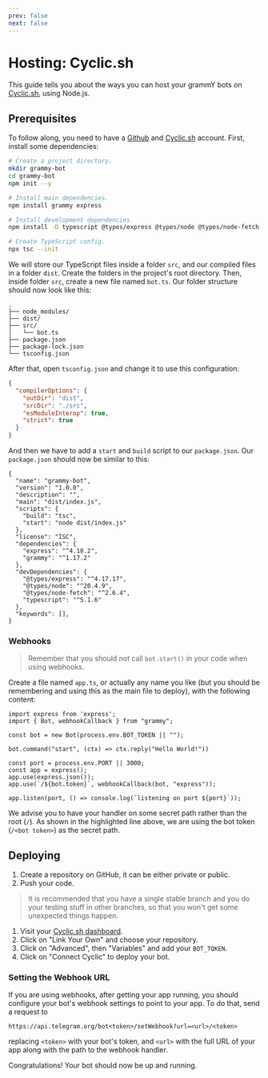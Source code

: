 ```yaml
---
prev: false
next: false
---
```


# Hosting: Cyclic.sh

This guide tells you about the ways you can host your grammY bots on [Cyclic.sh](https://cyclic.sh/), using Node.js.

## Prerequisites

To follow along, you need to have a [Github](https://github.com/) and [Cyclic.sh](https://cyclic.sh/) account.
First, install some dependencies:

```sh
# Create a project directory.
mkdir grammy-bot
cd grammy-bot
npm init --y

# Install main dependencies.
npm install grammy express

# Install development dependencies.
npm install -D typescript @types/express @types/node @types/node-fetch

# Create TypeScript config.
npx tsc --init
```

We will store our TypeScript files inside a folder `src`, and our compiled files in a folder `dist`.
Create the folders in the project's root directory.
Then, inside folder `src`, create a new file named `bot.ts`.
Our folder structure should now look like this:

```asciiart:no-line-numbers
.
├── node_modules/
├── dist/
├── src/
│   └── bot.ts
├── package.json
├── package-lock.json
└── tsconfig.json
```

After that, open `tsconfig.json` and change it to use this configuration:

```json
{
  "compilerOptions": {
    "outDir": "dist",
    "srcDir": "./src",
    "esModuleInterop": true,
    "strict": true
  }
}
```

And then we have to add a `start` and `build` script to our `package.json`.
Our `package.json` should now be similar to this:

```json{6}
{
  "name": "grammy-bot",
  "version": "1.0.0",
  "description": "",
  "main": "dist/index.js",
  "scripts": {
    "build": "tsc",
    "start": "node dist/index.js"
  },
  "license": "ISC",
  "dependencies": {
    "express": "^4.18.2",
    "grammy": "^1.17.2"
  },
  "devDependencies": {
    "@types/express": "^4.17.17",
    "@types/node": "^20.4.9",
    "@types/node-fetch": "^2.6.4",
    "typescript": "^5.1.6"
  },
  "keywords": [],
}
```

### Webhooks

> Remember that you should not call `bot.start()` in your code when using webhooks.

Create a file named `app.ts`, or actually any name you like (but you should be remembering and using this as the main file to deploy), with the following content:

```ts{10} [Node.js]
import express from 'express';
import { Bot, webhookCallback } from "grammy";

const bot = new Bot(process.env.BOT_TOKEN || "");

bot.command("start", (ctx) => ctx.reply("Hello World!"))

const port = process.env.PORT || 3000;
const app = express();
app.use(express.json());
app.use(`/${bot.token}`, webhookCallback(bot, "express"));

app.listen(port, () => console.log(`listening on port ${port}`));
```

We advise you to have your handler on some secret path rather than the root (`/`).
As shown in the highlighted line above, we are using the bot token (`/<bot token>`) as the secret path.

## Deploying

1. Create a repository on GitHub, it can be either private or public.
2. Push your code.

> It is recommended that you have a single stable branch and you do your testing stuff in other branches, so that you won't get some unexpected things happen.

1. Visit your [Cyclic.sh dashboard](https://app.cyclic.sh).
2. Click on "Link Your Own" and choose your repository.
3. Click on "Advanced", then "Variables" and add your `BOT_TOKEN`.
4. Click on "Connect Cyclic" to deploy your bot.

### Setting the Webhook URL

If you are using webhooks, after getting your app running, you should configure your bot's webhook settings to point to your app.
To do that, send a request to

```text
https://api.telegram.org/bot<token>/setWebhook?url=<url>/<token>
```

replacing `<token>` with your bot's token, and `<url>` with the full URL of your app along with the path to the webhook handler.

Congratulations!
Your bot should now be up and running.
